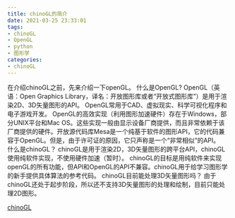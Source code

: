 ```yaml
---
title: chinoGL的简介
date: 2021-03-25 23:33:01
tags: 
- chinoGL
- OpenGL
- python
- 图形学
categories:
- chinoGL
---
```


在介绍chinoGL之前，先来介绍一下openGL。
什么是OpenGL?
OpenGL（英语：Open Graphics Library，译名：开放图形库或者“开放式图形库”）是用于渲染2D、3D矢量图形的API。
OpenGL常用于CAD、虚拟现实、科学可视化程序和电子游戏开发。
OpenGL的高效实现（利用图形加速硬件）存在于Windows，部分UNIX平台和Mac OS。这些实现一般由显示设备厂商提供，而且非常依赖于该厂商提供的硬件。开放源代码库Mesa是一个纯基于软件的图形API，它的代码兼容于OpenGL。但是，由于许可证的原因，它只声称是一个“非常相似”的API。<br>
什么是chinoGL？
chinoGL是用于渲染2D，3D矢量图形的跨平台API，chinoGL使用纯软件实现，不使用硬件加速（暂时）。
chinoGL的目标是用纯软件来实现openGL的所有功能，但API和OpenGL的API不兼容。chinoGL用于给学习图形学的新手提供具体算法的参考代码。
chinoGL目前能处理3D矢量图形吗？
由于chinoGL还处于起步阶段，所以还不支持3D矢量图形的处理和绘制，目前只能处理2D图形。

[chinoGL](https://github.com/chinoproject/chinoGL)